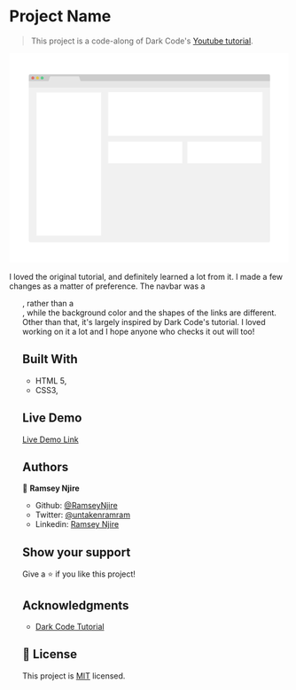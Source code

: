 # Project Name

> This project is a code-along of Dark Code's [Youtube tutorial](https://www.youtube.com/watch?v=SmFiEW_O8L8&list=PL_t969ALyXznbLyI7LDN7WHmZxAf3nILA).

![screenshot](./app_screenshot.png)

I loved the original tutorial, and definitely learned a lot from it. I made a few changes as a matter of preference. The navbar was a <ul>, rather than a <div>, while the background color and the shapes of the links are different. Other than that, it's largely inspired by Dark Code's tutorial. I loved working on it a lot and I hope anyone who checks it out will too!

## Built With

- HTML 5,
- CSS3,

## Live Demo

[Live Demo Link](https://livedemo.com)


## Authors

👤 **Ramsey Njire**

- Github: [@RamseyNjire](https://github.com/RamseyNjire/old-apple-site-clone)
- Twitter: [@untakenramram](https://twitter.com/untakenramram)
- Linkedin: [Ramsey Njire](https://www.linkedin.com/in/ramsey-njire-51984931/)

## Show your support

Give a ⭐️ if you like this project!

## Acknowledgments

- [Dark Code Tutorial](https://www.youtube.com/watch?v=SmFiEW_O8L8&list=PL_t969ALyXznbLyI7LDN7WHmZxAf3nILA)

## 📝 License

This project is [MIT](lic.url) licensed.

